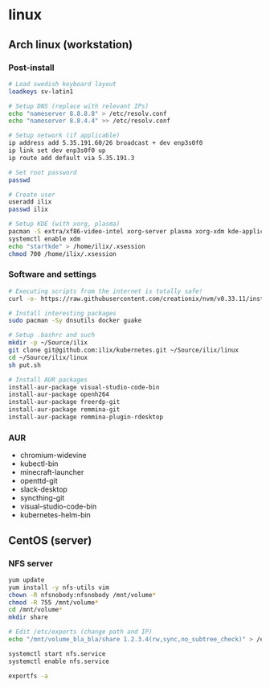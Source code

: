 # linux

## Arch linux (workstation)

### Post-install

```bash
# Load swedish keyboard layout
loadkeys sv-latin1

# Setup DNS (replace with relevant IPs)
echo "nameserver 8.8.8.8" > /etc/resolv.conf
echo "nameserver 8.8.4.4" >> /etc/resolv.conf

# Setup network (if applicable)
ip address add 5.35.191.60/26 broadcast + dev enp3s0f0
ip link set dev enp3s0f0 up
ip route add default via 5.35.191.3

# Set root password
passwd

# Create user
useradd ilix
passwd ilix

# Setup KDE (with xorg, plasma)
pacman -S extra/xf86-video-intel xorg-server plasma xorg-xdm kde-applications
systemctl enable xdm
echo "startkde" > /home/ilix/.xsession
chmod 700 /home/ilix/.xsession
```

### Software and settings

```bash
# Executing scripts from the internet is totally safe!
curl -o- https://raw.githubusercontent.com/creationix/nvm/v0.33.11/install.sh | bash

# Install interesting packages
sudo pacman -Sy dnsutils docker guake

# Setup .bashrc and such
mkdir -p ~/Source/ilix
git clone git@github.com:ilix/kubernetes.git ~/Source/ilix/linux
cd ~/Source/ilix/linux
sh put.sh

# Install AUR packages
install-aur-package visual-studio-code-bin
install-aur-package openh264
install-aur-package freerdp-git
install-aur-package remmina-git
install-aur-package remmina-plugin-rdesktop
```

### AUR

- chromium-widevine
- kubectl-bin
- minecraft-launcher
- openttd-git
- slack-desktop
- syncthing-git
- visual-studio-code-bin
- kubernetes-helm-bin

## CentOS (server)

### NFS server

```bash
yum update
yum install -y nfs-utils vim
chown -R nfsnobody:nfsnobody /mnt/volume*
chmod -R 755 /mnt/volume*
cd /mnt/volume*
mkdir share

# Edit /etc/exports (change path and IP)
echo "/mnt/volume_bla_bla/share 1.2.3.4(rw,sync,no_subtree_check)" > /etc/exports

systemctl start nfs.service
systemctl enable nfs.service

exportfs -a
```
